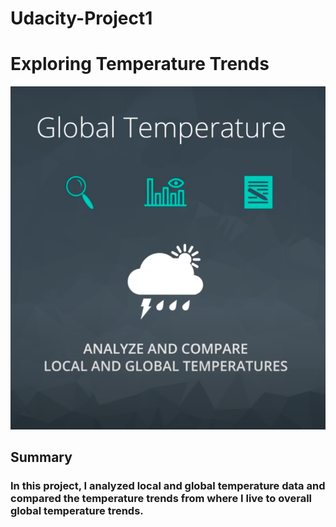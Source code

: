 # Udacity-Project1
# Exploring Temperature Trends

![](https://github.com/donmcallister/Udacity-Project1/blob/main/udacityProject1.png)  

## Summary
### In this project, I analyzed local and global temperature data and compared the temperature trends from where I live to overall global temperature trends.
